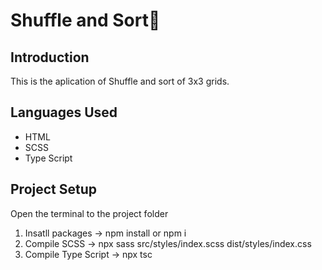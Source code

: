 # Shuffle and Sort🎲

## Introduction
This is the aplication of Shuffle and sort of 3x3 grids.

## Languages Used
* HTML
* SCSS
* Type Script

## Project Setup
Open the terminal to the project folder 
1. Insatll packages -> npm install or npm i 
2. Compile SCSS -> npx sass src/styles/index.scss dist/styles/index.css
3. Compile Type Script -> npx tsc

